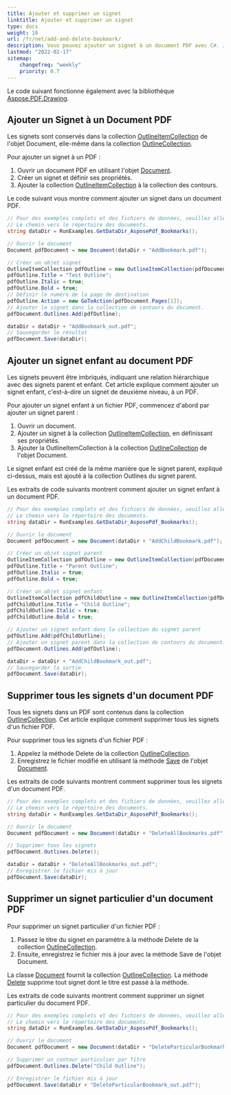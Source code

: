 ```yaml
---
title: Ajouter et supprimer un signet
linktitle: Ajouter et supprimer un signet
type: docs
weight: 10
url: /fr/net/add-and-delete-bookmark/
description: Vous pouvez ajouter un signet à un document PDF avec C#. Il est possible de supprimer tous les signets ou des signets particuliers d'un document PDF.
lastmod: "2022-02-17"
sitemap:
    changefreq: "weekly"
    priority: 0.7
---
```

<script type="application/ld+json">
{
    "@context": "https://schema.org",
    "@type": "TechArticle",
    "headline": "Ajouter et supprimer un signet",
    "alternativeHeadline": "Comment ajouter et supprimer un signet d'un PDF",
    "author": {
        "@type": "Person",
        "name":"Andriy Andrukhovskiy",
        "givenName": "Andriy",
        "familyName": "Andrukhovskiy",
        "url":"https://www.linkedin.com/in/andruhovski/"
    },
    "genre": "génération de document PDF",
    "keywords": "pdf, c#, supprimer un signet, ajouter un signet",
    "wordcount": "302",
    "proficiencyLevel":"Débutant",
    "publisher": {
        "@type": "Organization",
        "name": "Équipe de documentation Aspose.PDF",
        "url": "https://products.aspose.com/pdf",
        "logo": "https://www.aspose.cloud/templates/aspose/img/products/pdf/aspose_pdf-for-net.svg",
        "alternateName": "Aspose",
        "sameAs": [
            "https://facebook.com/aspose.pdf/",
            "https://twitter.com/asposepdf",
            "https://www.youtube.com/channel/UCmV9sEg_QWYPi6BJJs7ELOg/featured",
            "https://www.linkedin.com/company/aspose",
            "https://stackoverflow.com/questions/tagged/aspose",
            "https://aspose.quora.com/",
            "https://aspose.github.io/"
        ],
        "contactPoint": [
            {
                "@type": "ContactPoint",
                "telephone": "+1 903 306 1676",
                "contactType": "sales",
                "areaServed": "US",
                "availableLanguage": "en"
            },
            {
                "@type": "ContactPoint",
                "telephone": "+44 141 628 8900",
                "contactType": "sales",
                "areaServed": "GB",
                "availableLanguage": "en"
            },
            {
                "@type": "ContactPoint",
                "telephone": "+61 2 8006 6987",
                "contactType": "sales",
                "areaServed": "AU",
                "availableLanguage": "en"
            }
        ]
    },
    "url": "/net/add-and-delete-bookmark/",
    "mainEntityOfPage": {
        "@type": "WebPage",
        "@id": "/net/add-and-delete-bookmark/"
    },
    "dateModified": "2022-02-04",
    "description": "Vous pouvez ajouter un signet à un document PDF avec C#. Il est possible de supprimer tous les signets ou des signets particuliers d'un document PDF."
}
</script>
Le code suivant fonctionne également avec la bibliothèque [Aspose.PDF.Drawing](/pdf/fr/net/drawing/).

## Ajouter un Signet à un Document PDF

Les signets sont conservés dans la collection [OutlineItemCollection](https://reference.aspose.com/pdf/net/aspose.pdf/outlineitemcollection) de l'objet Document, elle-même dans la collection [OutlineCollection](https://reference.aspose.com/pdf/net/aspose.pdf/outlinecollection).

Pour ajouter un signet à un PDF :

1. Ouvrir un document PDF en utilisant l'objet [Document](https://reference.aspose.com/pdf/net/aspose.pdf/document).
1. Créer un signet et définir ses propriétés.
1. Ajouter la collection [OutlineItemCollection](https://reference.aspose.com/pdf/net/aspose.pdf/outlineitemcollection) à la collection des contours.

Le code suivant vous montre comment ajouter un signet dans un document PDF.

```csharp
// Pour des exemples complets et des fichiers de données, veuillez aller à https://github.com/aspose-pdf/Aspose.PDF-for-.NET
// Le chemin vers le répertoire des documents.
string dataDir = RunExamples.GetDataDir_AsposePdf_Bookmarks();

// Ouvrir le document
Document pdfDocument = new Document(dataDir + "AddBookmark.pdf");

// Créer un objet signet
OutlineItemCollection pdfOutline = new OutlineItemCollection(pdfDocument.Outlines);
pdfOutline.Title = "Test Outline";
pdfOutline.Italic = true;
pdfOutline.Bold = true;
// Définir le numéro de la page de destination
pdfOutline.Action = new GoToAction(pdfDocument.Pages[1]);
// Ajouter le signet dans la collection de contours du document.
pdfDocument.Outlines.Add(pdfOutline);

dataDir = dataDir + "AddBookmark_out.pdf";
// Sauvegarder le résultat
pdfDocument.Save(dataDir);
```
## Ajouter un signet enfant au document PDF

Les signets peuvent être imbriqués, indiquant une relation hiérarchique avec des signets parent et enfant. Cet article explique comment ajouter un signet enfant, c'est-à-dire un signet de deuxième niveau, à un PDF.

Pour ajouter un signet enfant à un fichier PDF, commencez d'abord par ajouter un signet parent :

1. Ouvrir un document.
1. Ajouter un signet à la collection [OutlineItemCollection](https://reference.aspose.com/pdf/net/aspose.pdf/outlineitemcollection), en définissant ses propriétés.
1. Ajouter la OutlineItemCollection à la collection [OutlineCollection](https://reference.aspose.com/pdf/net/aspose.pdf/outlinecollection) de l'objet Document.

Le signet enfant est créé de la même manière que le signet parent, expliqué ci-dessus, mais est ajouté à la collection Outlines du signet parent.

Les extraits de code suivants montrent comment ajouter un signet enfant à un document PDF.

```csharp
// Pour des exemples complets et des fichiers de données, veuillez aller à https://github.com/aspose-pdf/Aspose.PDF-for-.NET
// Le chemin vers le répertoire des documents.
string dataDir = RunExamples.GetDataDir_AsposePdf_Bookmarks();

// Ouvrir le document
Document pdfDocument = new Document(dataDir + "AddChildBookmark.pdf");

// Créer un objet signet parent
OutlineItemCollection pdfOutline = new OutlineItemCollection(pdfDocument.Outlines);
pdfOutline.Title = "Parent Outline";
pdfOutline.Italic = true;
pdfOutline.Bold = true;

// Créer un objet signet enfant
OutlineItemCollection pdfChildOutline = new OutlineItemCollection(pdfDocument.Outlines);
pdfChildOutline.Title = "Child Outline";
pdfChildOutline.Italic = true;
pdfChildOutline.Bold = true;

// Ajouter un signet enfant dans la collection du signet parent
pdfOutline.Add(pdfChildOutline);
// Ajouter un signet parent dans la collection de contours du document.
pdfDocument.Outlines.Add(pdfOutline);

dataDir = dataDir + "AddChildBookmark_out.pdf";
// Sauvegarder la sortie
pdfDocument.Save(dataDir);
```
## Supprimer tous les signets d'un document PDF

Tous les signets dans un PDF sont contenus dans la collection [OutlineCollection](https://reference.aspose.com/pdf/net/aspose.pdf/outlinecollection). Cet article explique comment supprimer tous les signets d'un fichier PDF.

Pour supprimer tous les signets d'un fichier PDF :

1. Appelez la méthode Delete de la collection [OutlineCollection](https://reference.aspose.com/pdf/net/aspose.pdf/outlinecollection).
1. Enregistrez le fichier modifié en utilisant la méthode [Save](https://reference.aspose.com/pdf/net/aspose.pdf.document/save/methods/4) de l'objet [Document](https://reference.aspose.com/pdf/net/aspose.pdf/document).

Les extraits de code suivants montrent comment supprimer tous les signets d'un document PDF.

```csharp
// Pour des exemples complets et des fichiers de données, veuillez aller à https://github.com/aspose-pdf/Aspose.PDF-for-.NET
// Le chemin vers le répertoire des documents.
string dataDir = RunExamples.GetDataDir_AsposePdf_Bookmarks();

// Ouvrir le document
Document pdfDocument = new Document(dataDir + "DeleteAllBookmarks.pdf");

// Supprimer tous les signets
pdfDocument.Outlines.Delete();

dataDir = dataDir + "DeleteAllBookmarks_out.pdf";
// Enregistrer le fichier mis à jour
pdfDocument.Save(dataDir);
```
## Supprimer un signet particulier d'un document PDF

Pour supprimer un signet particulier d'un fichier PDF :

1. Passez le titre du signet en paramètre à la méthode Delete de la collection [OutlineCollection](https://reference.aspose.com/pdf/net/aspose.pdf/outlinecollection).
1. Ensuite, enregistrez le fichier mis à jour avec la méthode Save de l'objet Document.

La classe [Document](https://reference.aspose.com/pdf/net/aspose.pdf/document) fournit la collection [OutlineCollection](https://reference.aspose.com/pdf/net/aspose.pdf/outlinecollection). La méthode [Delete](https://reference.aspose.com/pdf/net/aspose.pdf/outlinecollection/methods/delete) supprime tout signet dont le titre est passé à la méthode.

Les extraits de code suivants montrent comment supprimer un signet particulier du document PDF.

```csharp
// Pour des exemples complets et des fichiers de données, veuillez aller sur https://github.com/aspose-pdf/Aspose.PDF-for-.NET
// Le chemin vers le répertoire des documents.
string dataDir = RunExamples.GetDataDir_AsposePdf_Bookmarks();

// Ouvrir le document
Document pdfDocument = new Document(dataDir + "DeleteParticularBookmark.pdf");

// Supprimer un contour particulier par Titre
pdfDocument.Outlines.Delete("Child Outline");

// Enregistrer le fichier mis à jour
pdfDocument.Save(dataDir + "DeleteParticularBookmark_out.pdf");
```

<script type="application/ld+json">
{
    "@context": "http://schema.org",
    "@type": "SoftwareApplication",
    "name": "Aspose.PDF pour .NET Library",
    "image": "https://www.aspose.cloud/templates/aspose/img/products/pdf/aspose_pdf-for-net.svg",
    "url": "https://www.aspose.com/",
    "publisher": {
        "@type": "Organization",
        "name": "Aspose.PDF",
        "url": "https://products.aspose.com/pdf",
        "logo": "https://www.aspose.cloud/templates/aspose/img/products/pdf/aspose_pdf-for-net.svg",
        "alternateName": "Aspose",
        "sameAs": [
            "https://facebook.com/aspose.pdf/",
            "https://twitter.com/asposepdf",
            "https://www.youtube.com/channel/UCmV9sEg_QWYPi6BJJs7ELOg/featured",
            "https://www.linkedin.com/company/aspose",
            "https://stackoverflow.com/questions/tagged/aspose",
            "https://aspose.quora.com/",
            "https://aspose.github.io/"
        ],
        "contactPoint": [
            {
                "@type": "ContactPoint",
                "telephone": "+1 903 306 1676",
                "contactType": "ventes",
                "areaServed": "US",
                "availableLanguage": "en"
            },
            {
                "@type": "ContactPoint",
                "telephone": "+44 141 628 8900",
                "contactType": "ventes",
                "areaServed": "GB",
                "availableLanguage": "en"
            },
            {
                "@type": "ContactPoint",
                "telephone": "+61 2 8006 6987",
                "contactType": "ventes",
                "areaServed": "AU",
                "availableLanguage": "en"
            }
        ]
    },
    "offers": {
        "@type": "Offer",
        "price": "1199",
        "priceCurrency": "USD"
    },
    "applicationCategory": "Bibliothèque de manipulation de PDF pour .NET",
    "downloadUrl": "https://www.nuget.org/packages/Aspose.PDF/",
    "operatingSystem": "Windows, MacOS, Linux",
    "screenshot": "https://docs.aspose.com/pdf/net/create-pdf-document/screenshot.png",
    "softwareVersion": "2022.1",
    "aggregateRating": {
        "@type": "AggregateRating",
        "ratingValue": "5",
        "ratingCount": "16"
    }
}
</script>
```

